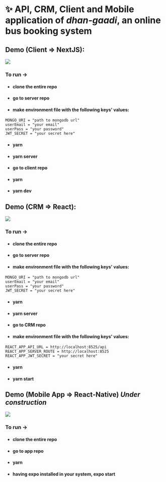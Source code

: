 # ✨ API, CRM, Client and Mobile application of **_dhan-gaadi_**, an online bus booking system



## Demo (Client => NextJS): 

![](./demo/client.gif)
### To run -> 
* #### clone the entire repo
* #### go to server repo
* #### make environment file with the following keys' values:
```
MONGO_URI = "path to mongodb url"
userEmail = "your email"
userPass = "your password"
JWT_SECRET = "your secret here"
```
* #### yarn
* #### yarn server
* #### go to client repo
* #### yarn
* #### yarn dev



## Demo (CRM => React):
![](./demo/CRM.gif)
### To run -> 
* #### clone the entire repo
* #### go to server repo
* #### make environment file with the following keys' values:
```
MONGO_URI = "path to mongodb url"
userEmail = "your email"
userPass = "your password"
JWT_SECRET = "your secret here"
```
* #### yarn
* #### yarn server
* #### go to CRM repo
* #### make environment file with the following keys' values: 
```
REACT_APP_API_URL = http://localhost:8525/api
REACT_APP_SERVER_ROUTE = http://localhost:8525
REACT_APP_JWT_SECRET = "your secret here"
```
* #### yarn
* #### yarn start

## Demo (Mobile App => React-Native) *Under construction*
![](./demo/App.gif)
### To run -> 
* #### clone the entire repo
* #### go to app repo
* #### yarn
* #### having expo installed in your system, expo start

